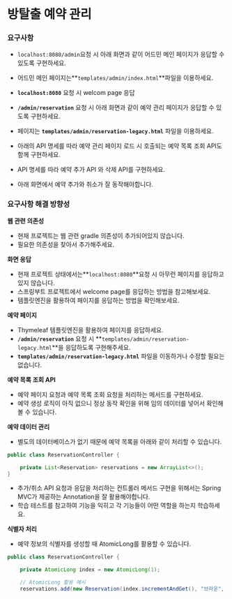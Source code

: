 # 방탈출 예약 관리

### 요구사항

- `localhost:8080/admin`요청 시 아래 화면과 같이 어드민 메인 페이지가 응답할 수 있도록 구현하세요.
- 어드민 메인 페이지는**`templates/admin/index.html`**파일을 이용하세요.
- **`localhost:8080`** 요청 시 welcom page 응답

- **`/admin/reservation`** 요청 시 아래 화면과 같이 예약 관리 페이지가 응답할 수 있도록 구현하세요.
- 페이지는 **`templates/admin/reservation-legacy.html`** 파일을 이용하세요.
- 아래의 API 명세를 따라 예약 관리 페이지 로드 시 호출되는 예약 목록 조회 API도 함께 구현하세요.

- API 명세를 따라 예약 추가 API 와 삭제 API를 구현하세요.
- 아래 화면에서 예약 추가와 취소가 잘 동작해야합니다.

### 요구사항 해결 방향성

**웹 관련 의존성**

- 현재 프로젝트는 웹 관련 gradle 의존성이 추가되어있지 않습니다.
- 필요한 의존성을 찾아서 추가해주세요.

**화면 응답**

- 현재 프로젝트 상태에서는**`localhost:8080`**요청 시 아무런 페이지를 응답하고 있지 않습니다.
- 스프링부트 프로젝트에서 welcome page를 응답하는 방법을 참고해보세요.
- 템플릿엔진을 활용하여 페이지를 응답하는 방법을 확인해보세요.

**예약 페이지**

- Thymeleaf 템플릿엔진을 활용하여 페이지를 응답하세요.
- **`/admin/reservation`** 요청 시 **`templates/admin/reservation-legacy.html`**을 응답하도록 구현해주세요.
- **`templates/admin/reservation-legacy.html`** 파일을 이동하거나 수정할 필요는 없습니다.

**예약 목록 조회 API**

- 예약 페이지 요청과 예약 목록 조회 요청을 처리하는 메서드를 구현하세요.
- 예약 생성 로직이 아직 없으니 정상 동작 확인을 위해 임의 데이터를 넣어서 확인해볼 수 있습니다.

**예약 데이터 관리**

- 별도의 데이터베이스가 없기 때문에 예약 목록을 아래와 같이 처리할 수 있습니다.

```java
public class ReservationController {

    private List<Reservation> reservations = new ArrayList<>();
}
```

- 추가/취소 API 요청과 응답을 처리하는 컨트롤러 메서드 구현을 위해서는 Spring MVC가 제공하는 Annotation을 잘 활용해야합니다.
- 학습 테스트를 참고하여 기능을 익히고 각 기능들이 어떤 역할을 하는지 학습하세요.

**식별자 처리**
- 예약 정보의 식별자를 생성할 때 AtomicLong를 활용할 수 있습니다.

```java
public class ReservationController {

    private AtomicLong index = new AtomicLong(1);

    // AtomicLong 활용 예시
    reservations.add(new Reservation(index.incrementAndGet(), "브라운", "2023-01-01", "10:00"));
```
